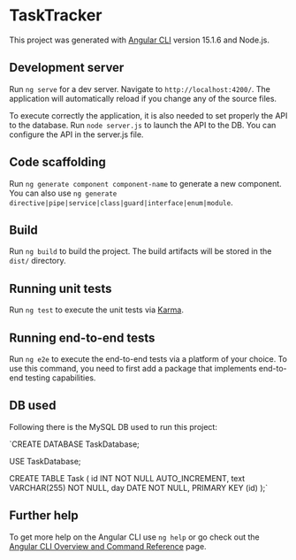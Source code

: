 # TaskTracker

This project was generated with [Angular CLI](https://github.com/angular/angular-cli) version 15.1.6 and Node.js.

## Development server

Run `ng serve` for a dev server. Navigate to `http://localhost:4200/`. The application will automatically reload if you change any of the source files.

To execute correctly the application, it is also needed to set properly the API to the database. Run `node server.js` to launch the API to the DB.
You can configure the API in the server.js file.

## Code scaffolding

Run `ng generate component component-name` to generate a new component. You can also use `ng generate directive|pipe|service|class|guard|interface|enum|module`.

## Build

Run `ng build` to build the project. The build artifacts will be stored in the `dist/` directory.

## Running unit tests

Run `ng test` to execute the unit tests via [Karma](https://karma-runner.github.io).

## Running end-to-end tests

Run `ng e2e` to execute the end-to-end tests via a platform of your choice. To use this command, you need to first add a package that implements end-to-end testing capabilities.

## DB used

Following there is the MySQL DB used to run this project:

`CREATE DATABASE TaskDatabase;

USE TaskDatabase;

CREATE TABLE Task (
    id INT NOT NULL AUTO_INCREMENT,
    text VARCHAR(255) NOT NULL,
    day DATE NOT NULL,
    PRIMARY KEY (id)
);`

## Further help

To get more help on the Angular CLI use `ng help` or go check out the [Angular CLI Overview and Command Reference](https://angular.io/cli) page.
